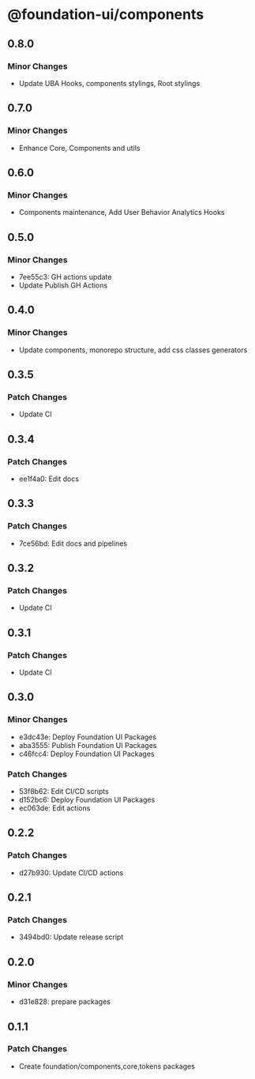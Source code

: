 # @foundation-ui/components

## 0.8.0

### Minor Changes

- Update UBA Hooks, components stylings, Root stylings

## 0.7.0

### Minor Changes

- Enhance Core, Components and utils

## 0.6.0

### Minor Changes

- Components maintenance, Add User Behavior Analytics Hooks

## 0.5.0

### Minor Changes

- 7ee55c3: GH actions update
- Update Publish GH Actions

## 0.4.0

### Minor Changes

- Update components, monorepo structure, add css classes generators

## 0.3.5

### Patch Changes

- Update CI

## 0.3.4

### Patch Changes

- ee1f4a0: Edit docs

## 0.3.3

### Patch Changes

- 7ce56bd: Edit docs and pipelines

## 0.3.2

### Patch Changes

- Update CI

## 0.3.1

### Patch Changes

- Update CI

## 0.3.0

### Minor Changes

- e3dc43e: Deploy Foundation UI Packages
- aba3555: Publish Foundation UI Packages
- c46fcc4: Deploy Foundation UI Packages

### Patch Changes

- 53f8b62: Edit CI/CD scripts
- d152bc6: Deploy Foundation UI Packages
- ec063de: Edit actions

## 0.2.2

### Patch Changes

- d27b930: Update CI/CD actions

## 0.2.1

### Patch Changes

- 3494bd0: Update release script

## 0.2.0

### Minor Changes

- d31e828: prepare packages

## 0.1.1

### Patch Changes

- Create foundation/components,core,tokens packages
